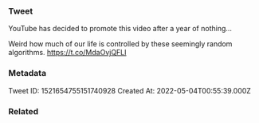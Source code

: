 ### Tweet
YouTube has decided to promote this video after a year of nothing...

Weird how much of our life is controlled by these seemingly random algorithms. https://t.co/MdaOvjQFLI

### Metadata
Tweet ID: 1521654755151740928
Created At: 2022-05-04T00:55:39.000Z

### Related

